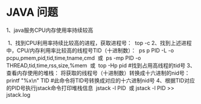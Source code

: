 # JAVA 问题

1、java服务CPU内存使用率持续较高

​    1、找到CPU利用率持续比较高的进程，获取进程号：
​        top -c
​    2、找到上述进程中，CPU/内存利用率比较高的线程号TID（十进制数）：
​        ps p PID -L -o pcpu,pmem,pid,tid,time,tname,cmd
​        或
​        ps -mp PID -o THREAD,tid,time,rss,size,%mem
​        或
​        top -Hp pid         #找到占用高线程的tid号
​    3、查看内存使用的堆栈：
​        将获取的线程号（十进制数）转换成十六进制的nid号：
​        printf "%x\n" TID     #此命令将TID号转换成对应的十六进制nid号
​    4、根据TID对应的PID号执行jstack命令打印堆栈信息
​        jstack -l PID 
​        或
​        jstack -l PID >> jstack.log